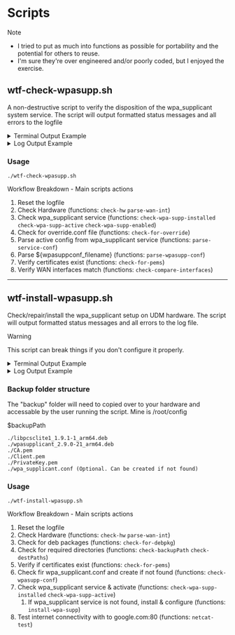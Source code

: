 # Scripts

> [!NOTE]
> - I tried to put as much into functions as possible for portability and the potential for others to reuse.
> - I'm sure they're over engineered and/or poorly coded, but I enjoyed the exercise.

## wtf-check-wpasupp.sh
A non-destructive script to verify the disposition of the wpa_supplicant system service.
The script will output formatted status messages and all errors to the logfile

<details>
<summary>Terminal Output Example</summary>
<img width="940" alt="check" src="https://github.com/WhiskeyTang0F0xtr0t/unifi/assets/9803191/c963a9e0-de73-4393-a5c5-81370bd38c8c">
</details>

<details>
<summary>Log Output Example</summary>

```
[2024-02-14 19:13:12] - *** Logging to: check-wpasupp.log ***
[2024-02-14 19:13:12] - *** Checking Hardware ***
[2024-02-14 19:13:12] - INFO: Hardware - UniFi Dream Machine Pro
[2024-02-14 19:13:12] - INFO: WAN Interface: eth8
[2024-02-14 19:13:12] - *** Checking wpa_supplicant service ***
[2024-02-14 19:13:12] - INFO: wpa_supplicant installed: 2:2.9.0-21
[2024-02-14 19:13:12] - INFO: wpa_supplicant is active
[2024-02-14 19:13:12] - INFO: wpa_supplicant is enabled
[2024-02-14 19:13:12] - *** Checking for override.conf file ***
[2024-02-14 19:13:12] - INFO: Found - /etc/systemd/system/wpa_supplicant.service.d/override.conf
[2024-02-14 19:13:12] - INFO: Parsed - /etc/wpa_supplicant/conf/wpa_supplicant.conf
[2024-02-14 19:13:12] - *** Parsing active config from wpa_supplicant service ***
[2024-02-14 19:13:12] - INFO: Found - /etc/wpa_supplicant/conf/wpa_supplicant.conf
[2024-02-14 19:13:12] - INFO: Parsed - Dwired
[2024-02-14 19:13:12] - INFO: Parsed - Interface: eth8
[2024-02-14 19:13:12] - *** Parsing wpa_supplicant.conf ***
[2024-02-14 19:13:12] - INFO: wpa_supplicant conf - /etc/wpa_supplicant/conf/wpa_supplicant.conf
[2024-02-14 19:13:12] - INFO: Parsed - identity
[2024-02-14 19:13:12] - INFO: Parsed - ONT MAC - 0:00:00:00:00:00
[2024-02-14 19:13:12] - INFO: Parsed - ca_cert
[2024-02-14 19:13:12] - INFO: Parsed - CA Path: /etc/wpa_supplicant/conf
[2024-02-14 19:13:12] - INFO: Parsed - CA Filename: CA.pem
[2024-02-14 19:13:12] - INFO: Parsed - client_cert
[2024-02-14 19:13:12] - INFO: Parsed - Client Path: /etc/wpa_supplicant/conf
[2024-02-14 19:13:12] - INFO: Parsed - Client Filename: Client.pem
[2024-02-14 19:13:12] - INFO: Parsed - private_key
[2024-02-14 19:13:12] - INFO: Parsed - PrivateKey Path: /etc/wpa_supplicant/conf
[2024-02-14 19:13:12] - INFO: Parsed - PrivateKey Filename: PrivateKey_PKCS1.pem
[2024-02-14 19:13:12] - *** Verifying certificates exist ***
[2024-02-14 19:13:12] - INFO: Found - CA /etc/wpa_supplicant/conf/CA.pem
[2024-02-14 19:13:12] - INFO: Found - Client /etc/wpa_supplicant/conf/Client.pem
[2024-02-14 19:13:12] - INFO: Found - PrivateKey /etc/wpa_supplicant/conf/PrivateKey.pem
[2024-02-14 19:13:12] - *** Verifying WAN interfaces match ***
[2024-02-14 19:13:12] - INFO: Detected WAN interface matches wpa_supplicant service conf
[2024-02-14 19:13:12] - *** Checks complete ***
```
</details>


### Usage
```
./wtf-check-wpasupp.sh
```
Workflow Breakdown - Main scripts actions
1. Reset the logfile
2. Check Hardware (functions: `check-hw` `parse-wan-int`)
3. Check wpa_supplicant service (functions: `check-wpa-supp-installed` `check-wpa-supp-active` `check-wpa-supp-enabled`)
4. Check for override.conf file (functions: `check-for-override`)
5. Parse active config from wpa_supplicant service (functions: `parse-service-conf`)
6. Parse ${wpasuppconf_filename} (functions: `parse-wpasupp-conf`)
7. Verify certificates exist (functions: `check-for-pems`)
8. Verify WAN interfaces match (functions: `check-compare-interfaces`)
------


## wtf-install-wpasupp.sh
Check/repair/install the wpa_supplicant setup on UDM hardware.
The script will output formatted status messages and all errors to the log file.

> [!WARNING]
> This script can break things if you don't configure it properly.

<details>
<summary>Terminal Output Example</summary>
<img width="995" alt="install" src="https://github.com/WhiskeyTang0F0xtr0t/unifi/assets/9803191/978a465b-59c1-4228-b4db-d14efb23904f">
</details>

<details>
<summary>Log Output Example</summary>

```
[2024-02-14 19:12:51] - *** Logging to: wtf-install-wpasupp.log ***
[2024-02-14 19:12:51] - *** Checking Hardware Version ***
[2024-02-14 19:12:51] - INFO: Hardware - UniFi Dream Machine Pro
[2024-02-14 19:12:51] - INFO: WAN Interface: eth8
[2024-02-14 19:12:51] - *** Checking for required deb packages ***
[2024-02-14 19:12:51] - INFO: Found - libpcsclite1_1.9.1-1_arm64.deb
[2024-02-14 19:12:51] - INFO: Found - wpasupplicant_2.9.0-21_arm64.deb
[2024-02-14 19:12:51] - *** Checking for required directories ***
[2024-02-14 19:12:51] - INFO: Found - backupPath /root/config
[2024-02-14 19:12:51] - INFO: Found - debPath /etc/wpa_supplicant/packages
[2024-02-14 19:12:51] - INFO: Found - certPath /etc/wpa_supplicant/conf
[2024-02-14 19:12:51] - INFO: Found - confPath /etc/wpa_supplicant/conf
[2024-02-14 19:12:51] - *** Checking for required certificates ***
[2024-02-14 19:12:51] - INFO: Found - CA /etc/wpa_supplicant/conf/CA.pem
[2024-02-14 19:12:51] - INFO: Found - Client /etc/wpa_supplicant/conf/Client.pem
[2024-02-14 19:12:51] - INFO: Found - PrivateKey /etc/wpa_supplicant/conf/PrivateKey.pem
[2024-02-14 19:12:51] - *** Checking for wpa_supplicant.conf ***
[2024-02-14 19:12:51] - INFO: Found - /etc/wpa_supplicant/conf/wpa_supplicant.conf
[2024-02-14 19:12:51] - *** Checking wpa_supplicant service ***
[2024-02-14 19:12:51] - INFO: wpa_supplicant installed: 2:2.9.0-21
[2024-02-14 19:12:51] - INFO: wpa_supplicant is active
[2024-02-14 19:12:51] - *** Testing internet connectivity ***
[2024-02-14 19:12:51] - INFO: netcat google.com:80 SUCCESSFUL
[2024-02-14 19:12:51] - *** Process complete ***
```
</details>


### Backup folder structure
The "backup" folder will need to copied over to your hardware and accessable by the user running the script. Mine is /root/config

$backupPath
```
./libpcsclite1_1.9.1-1_arm64.deb
./wpasupplicant_2.9.0-21_arm64.deb
./CA.pem
./Client.pem
./PrivateKey.pem
./wpa_supplicant.conf (Optional. Can be created if not found)
```

### Usage
```
./wtf-install-wpasupp.sh
```
Workflow Breakdown - Main scripts actions
1. Reset the logfile
2. Check Hardware (functions: `check-hw` `parse-wan-int`)
3. Check for deb packages (functions: `check-for-debpkg`)
4. Check for required directories (functions: `check-backupPath` `check-destPaths`)
5. Verify if certificates exist (functions: `check-for-pems`)
6. Check fir wpa_supplicant.conf and create if not found (functions: `check-wpasupp-conf`)
7. Check wpa_supplicant service & activate (functions: `check-wpa-supp-installed` `check-wpa-supp-active`)
   1. If wpa_supplicant service is not found, install & configure (functions: `install-wpa-supp`)
8. Test internet connectivity with to google.com:80 (functions: `netcat-test`)
